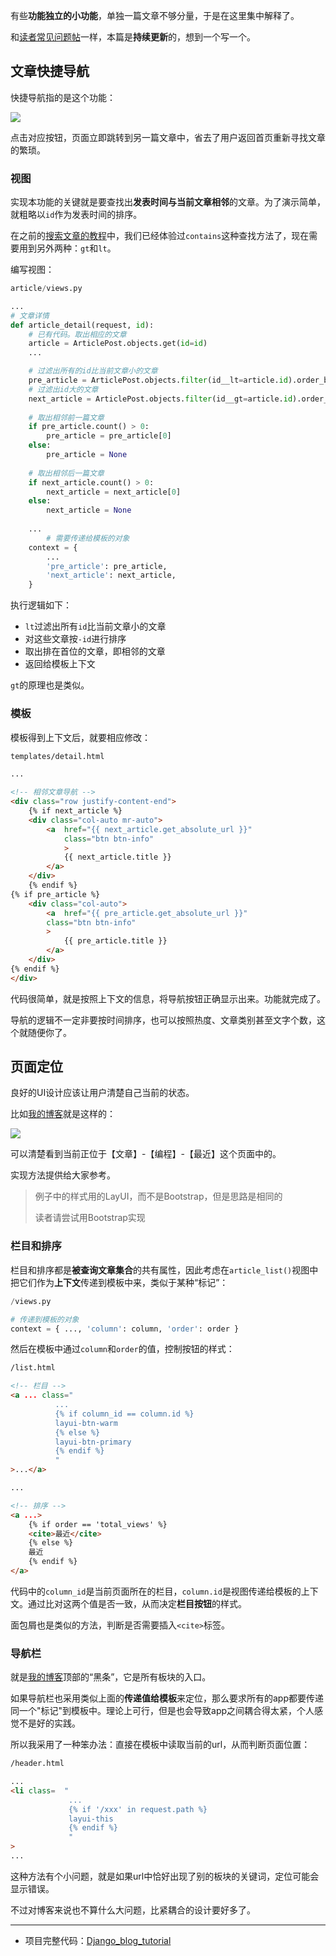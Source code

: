 有些**功能独立的小功能**，单独一篇文章不够分量，于是在这里集中解释了。

和[读者常见问题帖](https://www.dusaiphoto.com/article/detail/43/)一样，本篇是**持续更新**的，想到一个写一个。

## 文章快捷导航

快捷导航指的是这个功能：

![](https://blog.dusaiphoto.com/dusainet-7000K/t42-1.jpg)

点击对应按钮，页面立即跳转到另一篇文章中，省去了用户返回首页重新寻找文章的繁琐。

### 视图

实现本功能的关键就是要查找出**发表时间与当前文章相邻**的文章。为了演示简单，就粗略以`id`作为发表时间的排序。

在之前的[搜索文章的教程](https://www.dusaiphoto.com/article/detail/47/)中，我们已经体验过`contains`这种查找方法了，现在需要用到另外两种：`gt`和`lt`。

编写视图：

```python
article/views.py

...
# 文章详情
def article_detail(request, id):
    # 已有代码。取出相应的文章
    article = ArticlePost.objects.get(id=id)
    ...

    # 过滤出所有的id比当前文章小的文章
    pre_article = ArticlePost.objects.filter(id__lt=article.id).order_by('-id')
    # 过滤出id大的文章
    next_article = ArticlePost.objects.filter(id__gt=article.id).order_by('id')
    
    # 取出相邻前一篇文章
    if pre_article.count() > 0:
        pre_article = pre_article[0]
    else:
        pre_article = None
        
    # 取出相邻后一篇文章
    if next_article.count() > 0:
        next_article = next_article[0]
    else:
        next_article = None
        
    ...
        # 需要传递给模板的对象
    context = { 
        ...
        'pre_article': pre_article,
        'next_article': next_article,
    }
```

执行逻辑如下：

- `lt`过滤出所有`id`比当前文章小的文章
- 对这些文章按`-id`进行排序
- 取出排在首位的文章，即相邻的文章
- 返回给模板上下文

`gt`的原理也是类似。

### 模板

模板得到上下文后，就要相应修改：

```html
templates/detail.html

...

<!-- 相邻文章导航 -->
<div class="row justify-content-end">
    {% if next_article %}
    <div class="col-auto mr-auto">
        <a  href="{{ next_article.get_absolute_url }}" 
            class="btn btn-info"
            >
            {{ next_article.title }}
        </a>
    </div>
    {% endif %}
{% if pre_article %}
    <div class="col-auto">
        <a  href="{{ pre_article.get_absolute_url }}" 
        class="btn btn-info" 
        >
            {{ pre_article.title }}
        </a>
    </div>
{% endif %}
</div>
```

代码很简单，就是按照上下文的信息，将导航按钮正确显示出来。功能就完成了。

导航的逻辑不一定非要按时间排序，也可以按照热度、文章类别甚至文字个数，这个就随便你了。

## 页面定位

良好的UI设计应该让用户清楚自己当前的状态。

比如[我的博客](https://www.dusaiphoto.com/)就是这样的：

![](https://blog.dusaiphoto.com/dusainet-7000K/t42-2.jpg)

可以清楚看到当前正位于【文章】-【编程】-【最近】这个页面中的。

实现方法提供给大家参考。

> 例子中的样式用的LayUI，而不是Bootstrap，但是思路是相同的
>
> 读者请尝试用Bootstrap实现

### 栏目和排序

栏目和排序都是**被查询文章集合**的共有属性，因此考虑在`article_list()`视图中把它们作为**上下文**传递到模板中来，类似于某种“标记”：

```python
/views.py

# 传递到模板的对象
context = { ..., 'column': column, 'order': order }
```

然后在模板中通过`column`和`order`的值，控制按钮的样式：

```html
/list.html

<!-- 栏目 -->
<a ... class="
          ...
          {% if column_id == column.id %}
          layui-btn-warm
          {% else %}
          layui-btn-primary
          {% endif %}
          "
>...</a>

...

<!-- 排序 -->
<a ...>
    {% if order == 'total_views' %}
    <cite>最近</cite>
    {% else %}
    最近
    {% endif %}
</a>
```

代码中的`column_id`是当前页面所在的栏目，`column.id`是视图传递给模板的上下文。通过比对这两个值是否一致，从而决定**栏目按钮**的样式。

面包屑也是类似的方法，判断是否需要插入`<cite>`标签。

### 导航栏

就是[我的博客](https://www.dusaiphoto.com/)顶部的“黑条”，它是所有板块的入口。

如果导航栏也采用类似上面的**传递值给模板**来定位，那么要求所有的app都要传递同一个"标记"到模板中。理论上可行，但是也会导致app之间耦合得太紧，个人感觉不是好的实践。

所以我采用了一种笨办法：直接在模板中读取当前的url，从而判断页面位置：

```html
/header.html

...
<li class=  "
             ...
             {% if '/xxx' in request.path %}
             layui-this
             {% endif %}
             "
>
...
```

这种方法有个小问题，就是如果url中恰好出现了别的板块的关键词，定位可能会显示错误。

不过对博客来说也不算什么大问题，比紧耦合的设计要好多了。

---

- 项目完整代码：[Django_blog_tutorial](https://github.com/stacklens/django_blog_tutorial)
